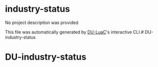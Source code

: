 # industry-status

No project description was provided

This file was automatically generated by [DU-LuaC](https://github.com/wolfe-labs/DU-LuaC)'s interactive CLI.# DU-industry-status
# DU-industry-status
